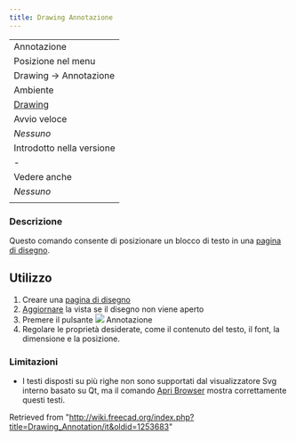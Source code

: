 ```yaml
---
title: Drawing Annotazione
---
```


|                                                         |
| ------------------------------------------------------- |
| Annotazione                                             |
| Posizione nel menu                                      |
| Drawing → Annotazione                                   |
| Ambiente                                                |
| [Drawing](/Drawing_Workbench/it "Drawing Workbench/it") |
| Avvio veloce                                            |
| _Nessuno_                                               |
| Introdotto nella versione                               |
| -                                                       |
| Vedere anche                                            |
| _Nessuno_                                               |
|                                                         |

### Descrizione

Questo comando consente di posizionare un blocco di testo in una [pagina di disegno](/Drawing_Landscape_A3/it "Drawing Landscape A3/it").

## Utilizzo

1. Creare una [pagina di disegno](/Drawing_Landscape_A3/it "Drawing Landscape A3/it")
2. [Aggiornare](/Std_Refresh/it "Std Refresh/it") la vista se il disegno non viene aperto
3. Premere il pulsante ![](/images/Drawing_Annotation.png) Annotazione
4. Regolare le proprietà desiderate, come il contenuto del testo, il font, la dimensione e la posizione.

### Limitazioni

- I testi disposti su più righe non sono supportati dal visualizzatore Svg interno basato su Qt, ma il comando [Apri Browser](/Drawing_Openbrowser/it "Drawing Openbrowser/it") mostra correttamente questi testi.

Retrieved from "<http://wiki.freecad.org/index.php?title=Drawing_Annotation/it&oldid=1253683>"
